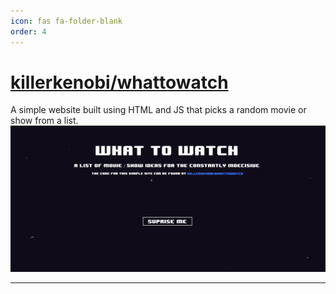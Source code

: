 ```yaml
---
icon: fas fa-folder-blank
order: 4
---
```


# [killerkenobi/whattowatch](https://github.com/killerkenobi/whattowatch)

A simple website built using HTML and JS that picks a random movie or show from a list.
![killerkenobi/whattowatch](/images/whattowatch_home.png)

---
